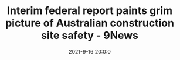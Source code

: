 ---
"title": "Interim federal report paints grim picture of Australian construction site safety - 9News"
"date": "2021-9-16 20:0:0"
"feed_name": "GOOGLENEWSCONSTRUCTION"
"feed_website": "https://news.google.com/search?q=construction%2Bincident&hl=en-US&gl=US&ceid=US:en"
"feed_rss": "https://news.google.com/rss/search?q=construction%2Bincident&hl=en-US&gl=US&ceid=US:en"
"link": "https://www.9news.com.au/national/construction-site-injury-and-incident-report-from-federal-safety-commissioner-paints-grim-picture-of-industry/61c4e650-ea48-4e05-8c2f-f3ec07be4390"
"file": "_posts/2021-1-1-aa75b4c238f5600ea8e21644fb9053beaf987778.md"
"accident": "0"
"drilling": "0"
---